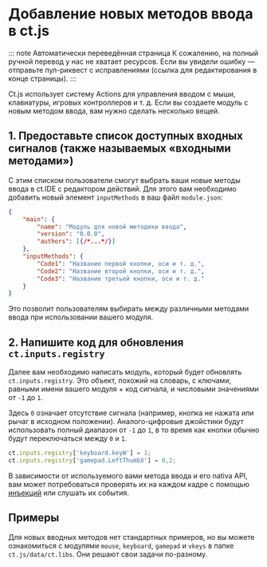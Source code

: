 # Добавление новых методов ввода в ct.js

::: note Автоматически переведённая страница
К сожалению, на полный ручной перевод у нас не хватает ресурсов.
Если вы увидели ошибку — отправьте пул-риквест с исправлениями (ссылка для редактирования в конце страницы).
:::

Ct.js использует систему Actions для управления вводом с мыши, клавиатуры, игровых контроллеров и т. д. Если вы создаете модуль с новым методом ввода, вам нужно сделать несколько вещей.

## 1. Предоставьте список доступных входных сигналов (также называемых «входными методами»)

С этим списком пользователи смогут выбрать ваши новые методы ввода в ct.IDE с редактором действий. Для этого вам необходимо добавить новый элемент `inputMethods` в ваш файл `module.json`:

```json
{
    "main": {
        "name": "Модуль для новой методики ввода",
        "version": "0.0.0",
        "authors": [{/*...*/}]
    },
    "inputMethods": {
        "Code1": "Название первой кнопки, оси и т. д.",
        "Code2": "Название второй кнопки, оси и т. д.",
        "Code3": "Название третьей кнопки, оси и т. д."
    }
}
```

Это позволит пользователям выбирать между различными методами ввода при использовании вашего модуля.

## 2. Напишите код для обновления `ct.inputs.registry`

Далее вам необходимо написать модуль, который будет обновлять `ct.inputs.registry`. Это объект, похожий на словарь, с ключами, равными имени вашего модуля + код сигнала, и числовыми значениями от `-1` до `1`.

Здесь `0` означает отсутствие сигнала (например, кнопка не нажата или рычаг в исходном положении). Аналого-цифровые джойстики будут использовать полный диапазон от `-1` до `1`, в то время как кнопки обычно будут переключаться между `0` и `1`.

```js
ct.inputs.registry['keyboard.keyW'] = 1;
ct.inputs.registry['gamepad.LeftThumbX'] = 0,2;
```

В зависимости от используемого вами метода ввода и его nativa API, вам может потребоваться проверять их на каждом кадре с помощью [инъекций](./events-and-injections.html) или слушать их события.

## Примеры

Для новых вводных методов нет стандартных примеров, но вы можете ознакомиться с модулями `mouse`, `keyboard`, `gamepad` и `vkeys` в папке `ct.js/data/ct.libs`. Они решают свои задачи по-разному.

